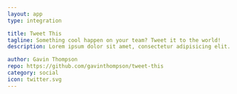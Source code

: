 ```yaml
---
layout: app
type: integration

title: Tweet This
tagline: Something cool happen on your team? Tweet it to the world!
description: Lorem ipsum dolor sit amet, consectetur adipisicing elit. Corporis laboriosam nam ab alias itaque, accusantium velit pariatur quas rem soluta dolorem necessitatibus dolor mollitia, sunt vero. Nihil nam ratione sed?

author: Gavin Thompson
repo: https://github.com/gavinthompson/tweet-this
category: social
icon: twitter.svg
---
```

